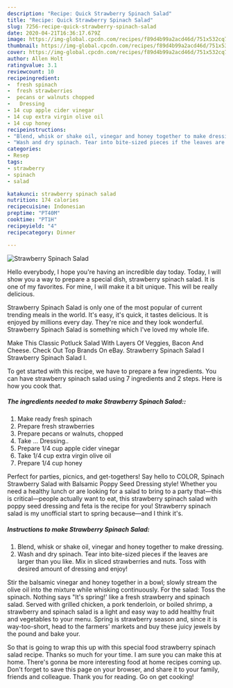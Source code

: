 ```yaml
---
description: "Recipe: Quick Strawberry Spinach Salad"
title: "Recipe: Quick Strawberry Spinach Salad"
slug: 7256-recipe-quick-strawberry-spinach-salad
date: 2020-04-21T16:36:17.679Z
image: https://img-global.cpcdn.com/recipes/f89d4b99a2acd46d/751x532cq70/strawberry-spinach-salad-recipe-main-photo.jpg
thumbnail: https://img-global.cpcdn.com/recipes/f89d4b99a2acd46d/751x532cq70/strawberry-spinach-salad-recipe-main-photo.jpg
cover: https://img-global.cpcdn.com/recipes/f89d4b99a2acd46d/751x532cq70/strawberry-spinach-salad-recipe-main-photo.jpg
author: Allen Holt
ratingvalue: 3.1
reviewcount: 10
recipeingredient:
-  fresh spinach
-  fresh strawberries
-  pecans or walnuts chopped
-   Dressing
- 14 cup apple cider vinegar
- 14 cup extra virgin olive oil
- 14 cup honey
recipeinstructions:
- "Blend, whisk or shake oil, vinegar and honey together to make dressing."
- "Wash and dry spinach. Tear into bite-sized pieces if the leaves are larger than you like. Mix in sliced strawberries and nuts. Toss with desired amount of dressing and enjoy!"
categories:
- Resep
tags:
- strawberry
- spinach
- salad

katakunci: strawberry spinach salad
nutrition: 174 calories
recipecuisine: Indonesian
preptime: "PT40M"
cooktime: "PT1H"
recipeyield: "4"
recipecategory: Dinner

---
```



![Strawberry Spinach Salad](https://img-global.cpcdn.com/recipes/f89d4b99a2acd46d/751x532cq70/strawberry-spinach-salad-recipe-main-photo.jpg)

Hello everybody, I hope you're having an incredible day today. Today, I will show you a way to prepare a special dish, strawberry spinach salad. It is one of my favorites. For mine, I will make it a bit unique. This will be really delicious.

Strawberry Spinach Salad is only one of the most popular of current trending meals in the world. It's easy, it's quick, it tastes delicious. It is enjoyed by millions every day. They're nice and they look wonderful. Strawberry Spinach Salad is something which I've loved my whole life.

Make This Classic Potluck Salad With Layers Of Veggies, Bacon And Cheese. Check Out Top Brands On eBay. Strawberry Spinach Salad I Strawberry Spinach Salad I.


To get started with this recipe, we have to prepare a few ingredients. You can have strawberry spinach salad using 7 ingredients and 2 steps. Here is how you cook that.

##### The ingredients needed to make Strawberry Spinach Salad::

1. Make ready  fresh spinach
1. Prepare  fresh strawberries
1. Prepare  pecans or walnuts, chopped
1. Take  ... Dressing..
1. Prepare 1/4 cup apple cider vinegar
1. Take 1/4 cup extra virgin olive oil
1. Prepare 1/4 cup honey


Perfect for parties, picnics, and get-togethers! Say hello to COLOR, Spinach Strawberry Salad with Balsamic Poppy Seed Dressing style! Whether you need a healthy lunch or are looking for a salad to bring to a party that—this is critical—people actually want to eat, this strawberry spinach salad with poppy seed dressing and feta is the recipe for you! Strawberry spinach salad is my unofficial start to spring because—and I think it&#39;s. 

##### Instructions to make Strawberry Spinach Salad:

1. Blend, whisk or shake oil, vinegar and honey together to make dressing.
1. Wash and dry spinach. Tear into bite-sized pieces if the leaves are larger than you like. Mix in sliced strawberries and nuts. Toss with desired amount of dressing and enjoy!


Stir the balsamic vinegar and honey together in a bowl; slowly stream the olive oil into the mixture while whisking continuously. For the salad: Toss the spinach. Nothing says &#34;It&#39;s spring!&#39; like a fresh strawberry and spinach salad. Served with grilled chicken, a pork tenderloin, or boiled shrimp, a strawberry and spinach salad is a light and easy way to add healthy fruit and vegetables to your menu. Spring is strawberry season and, since it is way-too-short, head to the farmers&#39; markets and buy these juicy jewels by the pound and bake your. 

So that is going to wrap this up with this special food strawberry spinach salad recipe. Thanks so much for your time. I am sure you can make this at home. There's gonna be more interesting food at home recipes coming up. Don't forget to save this page on your browser, and share it to your family, friends and colleague. Thank you for reading. Go on get cooking!
